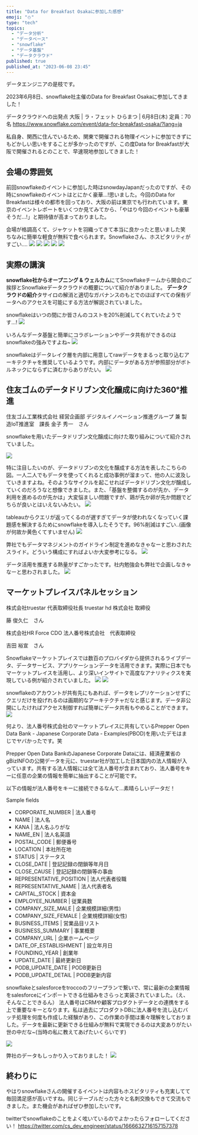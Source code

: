 ```yaml
---
title: "Data for Breakfast Osakaに参加した感想"
emoji: "⛄"
type: "tech"
topics:
  - "データ分析"
  - "データベース"
  - "snowflake"
  - "データ基盤"
  - "データクラウド"
published: true
published_at: "2023-06-08 23:45"
---
```


データエンジニアの是枝です。

2023年6月8日、snowflake社主催のData for Breakfast Osakaに参加してきました！

データクラウドへの出発点
大阪 | ラ・フェット ひらまつ | 6月8日(木)
定員：70名
https://www.snowflake.com/event/data-for-breakfast-osaka/?lang=ja


私自身、関西に住んでいるため、関東で開催される物理イベントに参加できずにもどかしい思いをすることが多かったのですが、この度Data for Breakfastが大阪で開催されるとのことで、早速現地参加してきました！

## 会場の雰囲気
前回snowflakeのイベントに参加した時はsnowdayJapanだったのですが、その時にsnowflakeのイベントはとにかく豪華...!思いました。今回のData for Breakfastは様々の都市を回っており、大阪の前は東京でも行われています。東京のイベントレポートをいくつか見てみてから、「やはり今回のイベントも豪華そうだ...!」と期待値が高まっておりました。

会場が格調高くて、ジャケットを羽織ってきて本当に良かったと思いました笑
ちなみに簡単な軽食が無料で食べられます。Snowflakeさん、ホスピタリティがすごい....
![](https://storage.googleapis.com/zenn-user-upload/1c145dad4c0b-20230608.jpeg)
![](https://storage.googleapis.com/zenn-user-upload/e3bc87719be1-20230608.jpeg)
![](https://storage.googleapis.com/zenn-user-upload/ed823bbff9af-20230608.jpeg)
![](https://storage.googleapis.com/zenn-user-upload/1e725edaa571-20230608.jpeg)
![](https://storage.googleapis.com/zenn-user-upload/4f5c2689c5b4-20230608.jpeg)



## 実際の講演
**snowflake社からオープニング & ウェルカム**にてSnowflakeチームから開会のご挨拶とSnowflakeデータクラウドの概要について紹介がありました。
**データクラウドの紹介**タサイロの解消と適切なガバナンスのもとでのほぼすべての保有データへのアクセスを可能にする方法が解説されていました。

snowflakeはいつの間にか皆さんのコストを20%削減してくれていたようです...!
![](https://storage.googleapis.com/zenn-user-upload/b98949743946-20230608.jpeg)


いろんなデータ基盤と簡単にコラボレーションやデータ共有ができるのはsnowflakeの強みですよね~
![](https://storage.googleapis.com/zenn-user-upload/18abc7b6f71e-20230608.jpeg)

snowflakeはデータレイク層を内部に用意してrawデータをまるっと取り込むアーキテクチャを推奨しているようです。内部にデータがある方が参照部分がボトルネックにならずに済むからありがたい。
![](https://storage.googleapis.com/zenn-user-upload/2c1224b0d997-20230608.jpeg)


## 住友ゴムのデータドリブン文化醸成に向けた360°推進
住友ゴム工業株式会社
経営企画部 デジタルイノベーション推進グループ
兼 製造IoT推進室　課長
金子 秀一　さん

snowflakeを用いたデータドリブン文化醸成に向けた取り組みについて紹介されていました。

![](https://storage.googleapis.com/zenn-user-upload/c26faab976fd-20230608.jpeg)

特に注目したいのが、データドリブンの文化を醸成する方法を表したこちらの図。一人二人でもデータを使ってくれると成功事例が溜まって、他の人に波及していきますよね。そのようなサイクルを起こせればデータドリブン文化が醸成していくのだろうなと想像できました。また、「基盤を整備するのが先か、データ利用を進めるのが先かは」大変悩ましい問題ですが、鶏が先か卵が先か問題でどちらが良いとはいえないみたい。
![](https://storage.googleapis.com/zenn-user-upload/933dbf512ff6-20230608.jpeg)


tableauからクエリが返ってくるのが遅すぎてデータが使われなくなっていく課題感を解決するためにsnowflakeを導入したそうです。96%削減はすごい..(画像が何故か黄色くてすいません)
![](https://storage.googleapis.com/zenn-user-upload/70350ae68e9d-20230608.jpeg)


弊社でもデータマネジメントのガイドライン制定を進めなきゃなーと思わされたスライド。どういう構成にすればよいか大変参考になる。
![](https://storage.googleapis.com/zenn-user-upload/d8a37a99c827-20230608.jpeg)

データ活用を推進する熱量がすごかったです。社内勉強会も弊社で企画しなきゃなーと思わされました。
![](https://storage.googleapis.com/zenn-user-upload/8ca32b388ccd-20230608.jpeg)




## マーケットプレイスパネルセッション
株式会社truestar 代表取締役社長
truestar hd 株式会社 取締役

藤 俊久仁　さん

株式会社HR Force CDO
法人番号株式会社　代表取締役

吉田 裕宣　さん

Snowflakeマーケットプレイスでは数百のプロバイダから提供されるライブデータ、データサービス、アプリケーションデータを活用できます。実際に日本でもマーケットプレイスを活用し、より深いインサイトで高度なアナリティクスを実現している例が紹介されていました。
![](https://storage.googleapis.com/zenn-user-upload/076e6a759720-20230608.jpeg)
![](https://storage.googleapis.com/zenn-user-upload/ca0e0bc921c8-20230608.jpeg)

snowflakeのアカウントが共有先にもあれば、データをレプリケーションせずにクエリだけを投げれるのは画期的なアーキテクチャだなと感じます。データ非公開にしたければアクセス制御すれば簡単にデータ共有もやめることができます。
![](https://storage.googleapis.com/zenn-user-upload/2a37e3435547-20230608.jpeg)




何より、法人番号株式会社のマーケットプレイスに共有しているPrepper Open Data Bank - Japanese Corporate Data - Examples(PBOD)を用いたデモはまじでヤバかったです。笑

Prepper Open Data BankのJapanese Corporate Dataには、経済産業省のgBizINFOの公開データを元に、truestar社が加工した日本国内の法人情報が入っています。共有する法人情報には全て法人番号が含まれており、法人番号をキーに任意の企業の情報を簡単に抽出することが可能です。

以下の情報が法人番号をキーに接続できるなんて...素晴らしいデータだ！

Sample fields
- CORPORATE_NUMBER | 法人番号
- NAME | 法人名
- KANA | 法人名ふりがな
- NAME_EN | 法人名英語
- POSTAL_CODE | 郵便番号
- LOCATION | 本社所在地
- STATUS | ステータス
- CLOSE_DATE | 登記記録の閉鎖等年月日
- CLOSE_CAUSE | 登記記録の閉鎖等の事由
- REPRESENTATIVE_POSITION | 法人代表者役職
- REPRESENTATIVE_NAME | 法人代表者名
- CAPITAL_STOCK | 資本金
- EMPLOYEE_NUMBER | 従業員数
- COMPANY_SIZE_MALE | 企業規模詳細(男性)
- COMPANY_SIZE_FEMALE | 企業規模詳細(女性)
- BUSINESS_ITEMS | 営業品目リスト
- BUSINESS_SUMMARY | 事業概要
- COMPANY_URL | 企業ホームページ
- DATE_OF_ESTABLISHMENT | 設立年月日
- FOUNDING_YEAR | 創業年
- UPDATE_DATE | 最終更新日
- PODB_UPDATE_DATE | PODB更新日
- PODB_UPDATE_DETAIL | PODB更新内容




snowflakeとsalesforceをtroccoのフリープランで繋いで、常に最新の企業情報をsalesforceにインポートできる仕組みをさらっと実装されていました。（え、そんなことできるん）
法人番号はCRMや顧客プロダクトデータとの連携をする上で重要なキーとなります。私は過去にプロダクトDBに法人番号を流し込むバッチ処理を何度も作成した経験があり、この作業の手間は重々理解をしておりました。データを最新に更新できる仕組みが無料で実現できるのは大変ありがたい世の中だな~(当時の私に教えてあげたいくらいです)




![](https://storage.googleapis.com/zenn-user-upload/ee844acc6f63-20230608.jpeg)

弊社のデータもしっかり入っておりました！
![](https://storage.googleapis.com/zenn-user-upload/0a07f599ead8-20230608.png)



## 終わりに
やはりsnowflakeさんの開催するイベントは内容もホスピタリティも充実してて毎回満足感が高いですね。同じテーブルだった方々と名刺交換もできて交流もできました。また機会があればぜひ参加したいです。



twitterでsnowflakeのことをよく呟いているのでよかったらフォローしてください！
https://twitter.com/cs_dev_engineer/status/1666632716157157378
